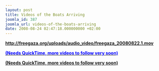 ```yaml
---
layout: post
title: Videos of the Boats Arriving
joomla_id: 387
joomla_url: videos-of-the-boats-arriving
date: 2008-08-24 02:47:18.000000000 +02:00
---
```

<strong><u><font color="#0000ff"><a href="http://freegaza.org/uploads/audio_video/freegaza_20080822.1.mov" target="_blank">http://freegaza.org/uploads/audio_video/freegaza_20080822.1.mov</a><br /></font></u></strong><strong><u><font color="#0000ff"><p>(Needs QuickTime, more videos to follow very soon)<a href="http://freegaza.org/uploads/audio_video/freegaza_20080822.10.mov" /></p></font></u>(Needs QuickTime, more videos to follow very soon)</strong><p><a href=""></a></p>
